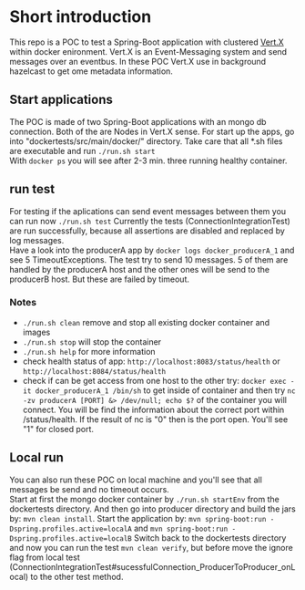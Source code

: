 # Short introduction

This repo is a POC to test a Spring-Boot application with clustered [Vert.X](http://vertx.io/docs/) within docker enironment. 
Vert.X is an Event-Messaging system and send messages over an eventbus. 
In these POC Vert.X use in background hazelcast to get ome metadata information.

## Start applications

The POC is made of two Spring-Boot applications with an mongo db connection.
Both of the are Nodes in Vert.X sense. 
For start up the apps, go into 
"dockertests/src/main/docker/" directory. Take care that all *.sh files are executable and run ```./run.sh start```  
With ```docker ps``` you will see after 2-3 min. three running healthy container.

## run test
For testing if the aplications can send event messages between them you can run now 
```./run.sh test```
Currently the tests (ConnectionIntegrationTest) are run successfully, because all assertions are disabled and replaced by log messages.  
Have a look into the producerA app by ```docker logs docker_producerA_1``` and see 5 TimeoutExceptions.
The test try to send 10 messages. 5 of them are handled by the producerA host and the other ones will be send to the producerB host. 
But these are failed by timeout.

### Notes
* ```./run.sh clean``` remove and stop all existing docker container and images
* ```./run.sh stop``` will stop the container  
* ```./run.sh help``` for more information
* check health status of app: ```http://localhost:8083/status/health``` or ```http://localhost:8084/status/health```  
* check if can be get access from one host to the other try: 
```docker exec -it docker_producerA_1 /bin/sh``` to get inside of container and then try
```nc -zv producerA [PORT] &> /dev/null; echo $?``` of the container you will connect. You will be find the information about the correct port within /status/health.
If the result of nc is "0" then is the port open. You'll see "1" for closed port.

## Local run

You can also run these POC on local machine and you'll see that all messages be send and no timeout occurs.  
Start at first the mongo docker container by ```./run.sh startEnv``` from the dockertests directory. 
And then go into producer directory and build the jars by: ```mvn clean install```. 
Start the application by: ```mvn spring-boot:run -Dspring.profiles.active=localA``` and ```mvn spring-boot:run -Dspring.profiles.active=localB```
Switch back to the dockertests directory and now you can run the test ```mvn clean verify```, but before move the ignore flag from local test (ConnectionIntegrationTest#sucessfulConnection_ProducerToProducer_onLocal) to the other test method.

